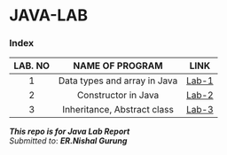 # JAVA-LAB

### Index

LAB. NO | NAME OF PROGRAM | LINK
:------:|:----------------------------:|:-----:
1 | Data types and array in Java | [Lab-1](lab-1/README.md)
2 | Constructor in Java | [Lab-2](lab-2/README.md)
3 | Inheritance, Abstract class |[Lab-3](lab-3/README.md)


***This repo is for Java Lab Report***\
*Submitted to*: ***ER.Nishal Gurung***
